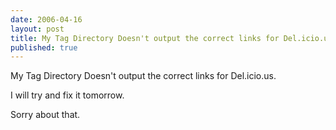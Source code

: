 ```yaml
--- 
date: 2006-04-16
layout: post
title: My Tag Directory Doesn't output the correct links for Del.icio.us
published: true
---
```

My Tag Directory Doesn't output the correct links for Del.icio.us.<p />I will try and fix it tomorrow.<p />Sorry about that.<div class="blogger-post-footer"><img class="posterous_download_image" src="https://blogger.googleusercontent.com/tracker/8109338-114520869463721282?l=www.kinlan.co.uk%2Findex.html" height="1" alt="" width="1" /></div>
